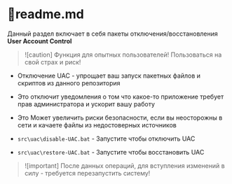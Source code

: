 # 📕readme.md

Данный раздел включает в себя пакеты отключения/восстановления **User Account Control**

>![caution]
>Функция для опытных пользователей! Пользоваться на свой страх и риск!

- Отключение UAC - упрощает ваш запуск пакетных файлов и скриптов из данного репозитория
- Это отключит уведомления о том что какое-то приложение требует прав администратора и ускорит вашу работу
- Это Может увеличить риски безопасности, если вы неосторожны в сети и качаете файлы из недостоверных источников

- `src\uac\disable-UAC.bat` - Запустите чтобы отключить UAC
- `src\uac\restore-UAC.bat` - Запустите чтобы восстановить UAC

>![important]
>После данных операций, для вступления изменений в силу - требуется перезапустить систему!